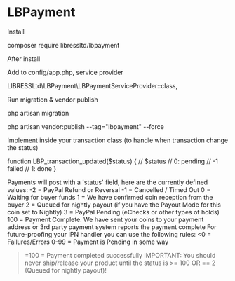 # LBPayment

Install

composer require libressltd/lbpayment

After install

Add to config/app.php, service provider

LIBRESSLtd\LBPayment\LBPaymentServiceProvider::class,

Run migration & vendor publish

php artisan migration

php artisan vendor:publish --tag="lbpayment" --force

Implement inside your transaction class (to handle when transaction change the status)

function LBP_transaction_updated($status)
{
	// $status
	// 0: pending
	// -1 failed
	// 1: done
}

Payments will post with a 'status' field, here are the currently defined values:
-2 = PayPal Refund or Reversal
-1 = Cancelled / Timed Out
0 = Waiting for buyer funds
1 = We have confirmed coin reception from the buyer
2 = Queued for nightly payout (if you have the Payout Mode for this coin set to Nightly)
3 = PayPal Pending (eChecks or other types of holds)
100 = Payment Complete. We have sent your coins to your payment address or 3rd party payment system reports the payment complete
For future-proofing your IPN handler you can use the following rules:
<0 = Failures/Errors
0-99 = Payment is Pending in some way
>=100 = Payment completed successfully
IMPORTANT: You should never ship/release your product until the status is >= 100 OR == 2 (Queued for nightly payout)!
